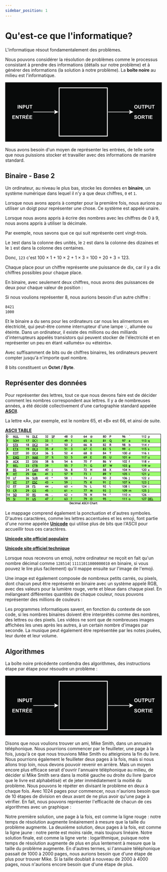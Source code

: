 ```yaml
---
sidebar_position: 1
---
```


# Qu'est-ce que l'informatique?

L'informatique résout fondamentalement des problèmes.

Nous pouvons considérer la résolution de problèmes comme le processus consistant à prendre des informations (détails sur notre problème) et à générer des informations (la solution à notre problème). La **boîte noire** au milieu est l'informatique.

![Informatique Boite Noire](/img/tutorial/informatique-boite-noire.jpg)

Nous avons besoin d'un moyen de représenter les entrées, de telle sorte que nous puissions stocker et travailler avec des informations de manière standard.

## Binaire -  Base 2

Un ordinateur, au niveau le plus bas, stocke les données en **binaire**, un système numérique dans lequel il n'y a que deux chiffres, `0` et `1`.

Lorsque nous avons appris à compter pour la première fois, nous aurions pu utiliser un doigt pour représenter une chose. Ce système est appelé unaire.

Lorsque nous avons appris à écrire des nombres avec les chiffres de 0 à 9, nous avons appris à utiliser la décimale.

Par exemple, nous savons que ce qui suit représente cent vingt-trois.

Le `3`est dans la colonne des unités, le `2` est dans la colonne des dizaines et le `1` est dans la colonne des centaines.

Donc, `123` c'est 100 × 1 + 10 × 2 + 1 × 3 = 100 + 20 + 3 = 123.

Chaque place pour un chiffre représente une puissance de dix, car il y a dix chiffres possibles pour chaque place.

En binaire, avec seulement deux chiffres, nous avons des puissances de deux pour chaque valeur de position :

Si nous voulions représenter 8, nous aurions besoin d'un autre chiffre :

```
8421
1000
```
Et le binaire a du sens pour les ordinateurs car nous les alimentons en électricité, qui peut-être comme interrupteur d'une lampe 💡, allumée ou éteinte. Dans un ordinateur, il existe des millions ou des milliards d'interrupteurs appelés transistors qui peuvent stocker de l'électricité et en représenter un peu en étant «allumés» ou «éteints».

Avec suffisamment de bits ou de chiffres binaires, les ordinateurs peuvent compter jusqu'à n'importe quel nombre.

8 bits constituent un **Octet / Byte**.

## Représenter des données

Pour représenter des lettres, tout ce que nous devons faire est de décider comment les nombres correspondent aux lettres. Il y a de nombreuses années, a été décidé collectivement d'une cartographie standard appelée [**ASCII**](https://en.wikipedia.org/wiki/ASCII). 

La lettre «A», par exemple, est le nombre 65, et «B» est 66, et ainsi de suite.

**[ASCII TABLE](https://www.asciichart.com)**
![ASCII TABLE](/img/tutorial/ascii-table.png)

Le mappage comprend également la ponctuation et d'autres symboles. D'autres caractères, comme les lettres accentuées et les emoji, font partie d'une norme appelée **[Unicode](https://en.wikipedia.org/wiki/Unicode)** qui utilise plus de bits que l'ASCII pour accueillir tous ces caractères.

**[Unicode site officiel populaire](https://home.unicode.org)**

**[Unicode site officiel technique](https://www.unicode.org/main.html)**

Lorsque nous recevons un emoji, notre ordinateur ne reçoit en fait qu'un nombre décimal comme `128514`( `11111011000000010` en binaire, si vous pouvez le lire plus facilement) qu'il mappe ensuite sur l'image de l'emoji.

Une image est également composée de nombreux petits carrés, ou pixels, dont chacun peut être représenté en binaire avec un système appelé RGB, avec des valeurs pour la lumière rouge, verte et bleue dans chaque pixel. En mélangeant différentes quantités de chaque couleur, nous pouvons représenter des millions de couleurs :

Les programmes informatiques savent, en fonction du contexte de son code, si les nombres binaires doivent être interprétés comme des nombres, des lettres ou des pixels.
Les vidéos ne sont que de nombreuses images affichées les unes après les autres, à un certain nombre d'images par seconde. La musique peut également être représentée par les notes jouées, leur durée et leur volume.

## Algorithmes

La boîte noire précédente contiendra des algorithmes, des instructions étape par étape pour résoudre un problème :

![Informatique Boite Noire](/img/tutorial/informatique-boite-noire.jpg)

Disons que nous voulions trouver un ami, Mike Smith, dans un annuaire téléphonique.
Nous pourrions commencer par le feuilleter, une page à la fois, jusqu'à ce que nous trouvions Mike Smith ou atteignions la fin du livre.
Nous pourrions également le feuilleter deux pages à la fois, mais si nous allons trop loin, nous devons pouvoir revenir en arrière.
Mais un moyen encore plus efficace serait d'ouvrir l'annuaire téléphonique au milieu, de décider si Mike Smith sera dans la moitié gauche ou droite du livre (parce que le livre est alphabétisé) et de jeter immédiatement la moitié du problème. Nous pouvons le répéter en divisant le problème en deux à chaque fois. Avec 1024 pages pour commencer, nous n'aurions besoin que de 10 étapes de division en deux avant de ne plus avoir qu'une page à vérifier.
En fait, nous pouvons représenter l'efficacité de chacun de ces algorithmes avec un graphique :

Notre première solution, une page à la fois, est comme la ligne rouge : notre temps de résolution augmente linéairement à mesure que la taille du problème augmente.
La deuxième solution, deux pages à la fois, est comme la ligne jaune : notre pente est moins raide, mais toujours linéaire.
Notre solution finale, est comme la ligne verte : logarithmique, puisque notre temps de résolution augmente de plus en plus lentement à mesure que la taille du problème augmente. En d'autres termes, si l'annuaire téléphonique passait de 1000 à 2000 pages, nous aurions besoin que d'une étape de plus pour trouver Mike. Si la taille doublait à nouveau de 2000 à 4000 pages, nous n'aurions encore besoin que d'une étape de plus.